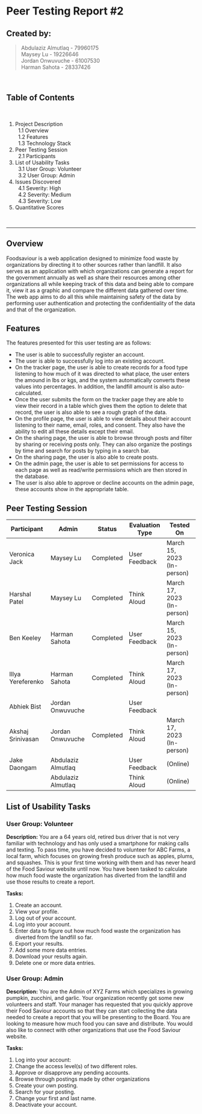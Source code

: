 # Peer Testing Report #2


## Created by:
> Abdulaziz Almutlaq - 79960175 <br>
Maysey Lu - 19226646 <br>
Jordan Onwuvuche - 61007530 <br>
Harman Sahota - 28337426 <br>
>>
<br>

## Table of Contents
<br>


1. Project Description  <br>
&nbsp;	1.1 Overview  <br>
&nbsp;	1.2 Features <br>
&nbsp;      1.3 Technology Stack  <br>
2. Peer Testing Session 	<br>
&nbsp;  2.1 Participants <br>
3. List of Usability Tasks <br>
&nbsp;   3.1 User Group: Volunteer <br>
&nbsp;   3.2 User Group: Admin <br>
4. Issues Discovered <br>
&nbsp;   4.1 Severity: High <br>
&nbsp;   4.2 Severity: Medium <br>
&nbsp;   4.3 Severity: Low <br>
5. Quantitative Scores

<br>

--- 

## Overview

Foodsaviour is a web application designed to minimize food waste by organizations by directing it to other sources rather than landfill. It also serves as an application with which organizations can generate a report for the government annually as well as share their resources among other organizations all while keeping track of this data and being able to compare it, view it as a graphic and compare the different data gathered over time. The web app aims to do  all this while maintaining safety of the data by performing user authentication and protecting the confidentiality of the data and that of the organization. 

## Features

The features presented for this user testing are as follows: 

- The user is able to successfully register an account.
- The user is able to successfully log into an existing account. 
- On the tracker page, the user is able to create records for a food type listening to how much of it was directed to what place, the user enters the amound in lbs or kgs, and the system automatically converts these values into percentages. In addition, the landfill amount is also auto-calculated.
- Once the user submits the form on the tracker page they are able to view their record in a table which gives them the option to delete that record, the user is also able to see a rough graph of the data. 
- On the profile page, the user is able to view details about their account listening to their name, email, roles, and consent. They also have the ability to edit all these details except their email. 
- On the sharing page, the user is able to browse through posts and filter by sharing or receiving posts only. They can also organize the postings by time and search for posts by typing in a search bar. 
- On the sharing page, the user is also able to create posts. 
- On the admin page, the user is able to set permissions for access to each page as well as read/write permissions which are then stored in the database. 
- The user is also able to approve or decline accounts on the admin page, these accounts show in the appropriate table.

## Peer Testing Session

|Participant|Admin|Status|Evaluation Type|Tested On|
|-----------|-----|------|---------------|---------|
|Veronica Jack|Maysey Lu|Completed|User Feedback|March 15, 2023 (In-person)|
|Harshal Patel|Maysey Lu|Completed|Think Aloud|March 17, 2023 (In-person)|
|Ben Keeley|Harman Sahota|Completed|User Feedback|March 15, 2023 (In-person)|
|Illya Yereferenko|Harman Sahota|Completed|Think Aloud|March 17, 2023 (In-person)|
|Abhiek Bist|Jordan Onwuvuche||User Feedback||
|Akshaj Srinivasan|Jordan Onwuvuche|Completed|Think Aloud|March 17, 2023 (In-person)|
|Jake Daongam|Abdulaziz Almutlaq||User Feedback|(Online)|
||Abdulaziz Almutlaq||Think Aloud|(Online)|

## List of Usability Tasks

### User Group: Volunteer

**Description:**
You are a 64 years old, retired bus driver that is not very familiar with technology and has only used a smartphone for making calls and texting. To pass time, you have decided to volunteer for ABC Farms, a local farm, which focuses on growing fresh produce such as apples, plums, and squashes. This is your first time working with them and has never heard of the Food Saviour website until now. You have been tasked to calculate how much food waste the organization has diverted from the landfill and use those results to create a report. 

**Tasks:**

1. Create an account.
2. View your profile.
3. Log out of your account.
4. Log into your account.
5. Enter data to figure out how much food waste the organization has diverted from the landfill so far.
6. Export your results.
7. Add some more data entries.
8. Download your results again.
9. Delete one or more data entries.

### User Group: Admin

**Description:**
You are the Admin of XYZ Farms which specializes in growing pumpkin, zucchini, and garlic. Your organization recently got some new volunteers and staff. Your manager has requested that you quickly approve their Food Saviour accounts so that they can start collecting the data needed to create a report that you will be presenting to the Board. You are looking to measure how much food you can save and distribute. You would also like to connect with other organizations that use the Food Saviour website.

**Tasks:**

1. Log into your account:
2. Change the access level(s) of two different roles. 
3. Approve or disapprove any pending accounts.
4. Browse through postings made by other organizations
5. Create your own posting.
6. Search for your posting.
7. Change your first and last name.
8. Deactivate your account. 

